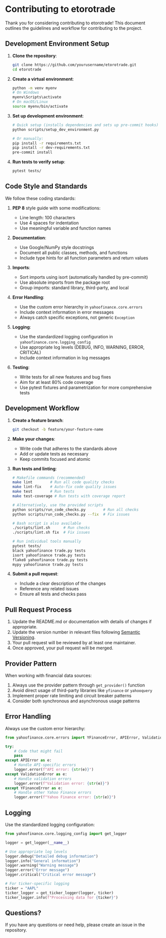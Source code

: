 # Contributing to etorotrade

Thank you for considering contributing to etorotrade! This document outlines the guidelines and workflow for contributing to the project.

## Development Environment Setup

1. **Clone the repository**:
   ```bash
   git clone https://github.com/yourusername/etorotrade.git
   cd etorotrade
   ```

2. **Create a virtual environment**:
   ```bash
   python -m venv myenv
   # On Windows
   myenv\Scripts\activate
   # On macOS/Linux
   source myenv/bin/activate
   ```

3. **Set up development environment**:
   ```bash
   # Quick setup (installs dependencies and sets up pre-commit hooks)
   python scripts/setup_dev_environment.py
   
   # Or manually:
   pip install -r requirements.txt
   pip install -r dev-requirements.txt
   pre-commit install
   ```

5. **Run tests to verify setup**:
   ```bash
   pytest tests/
   ```

## Code Style and Standards

We follow these coding standards:

1. **PEP 8** style guide with some modifications:
   - Line length: 100 characters
   - Use 4 spaces for indentation
   - Use meaningful variable and function names

2. **Documentation**:
   - Use Google/NumPy style docstrings
   - Document all public classes, methods, and functions
   - Include type hints for all function parameters and return values

3. **Imports**:
   - Sort imports using isort (automatically handled by pre-commit)
   - Use absolute imports from the package root
   - Group imports: standard library, third-party, and local

4. **Error Handling**:
   - Use the custom error hierarchy in `yahoofinance.core.errors`
   - Include context information in error messages
   - Always catch specific exceptions, not generic `Exception`

5. **Logging**:
   - Use the standardized logging configuration in `yahoofinance.core.logging_config`
   - Use appropriate log levels (DEBUG, INFO, WARNING, ERROR, CRITICAL)
   - Include context information in log messages

6. **Testing**:
   - Write tests for all new features and bug fixes
   - Aim for at least 80% code coverage
   - Use pytest fixtures and parametrization for more comprehensive tests

## Development Workflow

1. **Create a feature branch**:
   ```bash
   git checkout -b feature/your-feature-name
   ```

2. **Make your changes**:
   - Write code that adheres to the standards above
   - Add or update tests as necessary
   - Keep commits focused and atomic

3. **Run tests and linting**:
   ```bash
   # Makefile commands (recommended)
   make lint        # Run all code quality checks
   make lint-fix    # Auto-fix code quality issues
   make test        # Run tests
   make test-coverage # Run tests with coverage report
   
   # Alternatively, use the provided scripts
   python scripts/run_code_checks.py        # Run all checks
   python scripts/run_code_checks.py --fix  # Fix issues
   
   # Bash script is also available
   ./scripts/lint.sh      # Run checks
   ./scripts/lint.sh fix  # Fix issues
   
   # Run individual tools manually
   pytest tests/
   black yahoofinance trade.py tests
   isort yahoofinance trade.py tests
   flake8 yahoofinance trade.py tests
   mypy yahoofinance trade.py tests
   ```

4. **Submit a pull request**:
   - Include a clear description of the changes
   - Reference any related issues
   - Ensure all tests and checks pass

## Pull Request Process

1. Update the README.md or documentation with details of changes if appropriate.
2. Update the version number in relevant files following [Semantic Versioning](https://semver.org/).
3. Your pull request will be reviewed by at least one maintainer.
4. Once approved, your pull request will be merged.

## Provider Pattern

When working with financial data sources:

1. Always use the provider pattern through `get_provider()` function
2. Avoid direct usage of third-party libraries like `yfinance` or `yahooquery`
3. Implement proper rate limiting and circuit breaker patterns
4. Consider both synchronous and asynchronous usage patterns

## Error Handling

Always use the custom error hierarchy:

```python
from yahoofinance.core.errors import YFinanceError, APIError, ValidationError

try:
    # Code that might fail
    pass
except APIError as e:
    # Handle API-specific errors
    logger.error(f"API error: {str(e)}")
except ValidationError as e:
    # Handle validation errors
    logger.error(f"Validation error: {str(e)}")
except YFinanceError as e:
    # Handle other Yahoo Finance errors
    logger.error(f"Yahoo Finance error: {str(e)}")
```

## Logging

Use the standardized logging configuration:

```python
from yahoofinance.core.logging_config import get_logger

logger = get_logger(__name__)

# Use appropriate log levels
logger.debug("Detailed debug information")
logger.info("General information")
logger.warning("Warning message")
logger.error("Error message")
logger.critical("Critical error message")

# For ticker-specific logging
ticker = "AAPL"
ticker_logger = get_ticker_logger(logger, ticker)
ticker_logger.info(f"Processing data for {ticker}")
```

## Questions?

If you have any questions or need help, please create an issue in the repository.